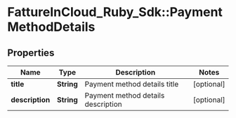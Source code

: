 # FattureInCloud_Ruby_Sdk::PaymentMethodDetails

## Properties

| Name | Type | Description | Notes |
| ---- | ---- | ----------- | ----- |
| **title** | **String** | Payment method details title | [optional] |
| **description** | **String** | Payment method details description | [optional] |

